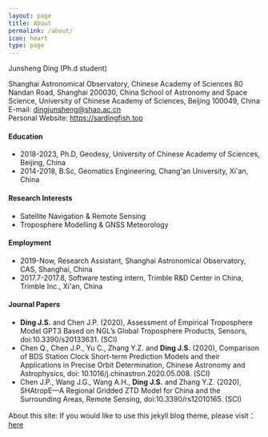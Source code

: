 ```yaml
---
layout: page
title: About
permalink: /about/
icon: heart
type: page
---
```


Junsheng Ding (Ph.d student)

Shanghai Astronomical Observatory, Chinese Academy of Sciences 80 Nandan Road, Shanghai 200030, China
School of Astronomy and Space Science, University of Chinese Academy of Sciences, Beijing 100049, China  
E-mail: dingjunsheng@shao.ac.cn  
Personal Website: https://sardingfish.top

#### Education
- 2018-2023, Ph.D, Geodesy, University of Chinese Academy of Sciences, Beijing, China
- 2014-2018, B.Sc, Geomatics Engineering, Chang'an University, Xi'an, China

#### Research Interests
- Satellite Navigation & Remote Sensing
- Troposphere Modelling & GNSS Meteorology

#### Employment
- 2019-Now, Research Assistant, Shanghai Astronomical Observatory, CAS, Shanghai, China
- 2017.7-2017.8, Software testing intern, Trimble R&D Center in China, Trimble Inc., Xi'an, China

#### Journal Papers
- **Ding J.S.** and Chen J.P. (2020), Assessment of Empirical Troposphere Model GPT3 Based on NGL’s Global Troposphere Products, Sensors, doi:10.3390/s20133631. (SCI)
- Chen Q., Chen J.P., Yu C., Zhang Y.Z. and **Ding J.S.** (2020), Comparison of BDS Station Clock Short-term Prediction Models and their Applications in Precise Orbit Determination, Chinese Astronomy and Astrophysics, doi: 10.1016/j.chinastron.2020.05.008. (SCI)
- Chen J.P., Wang J.G., Wang A.H., **Ding J.S.** and Zhang Y.Z. (2020), SHAtropE—A Regional Gridded ZTD Model for China and the Surrounding Areas, Remote Sensing, doi:10.3390/rs12010165. (SCI)


About this site: If you would like to use this jekyll blog theme, please visit：[here](https://github.com/Gaohaoyang/gaohaoyang.github.io)




